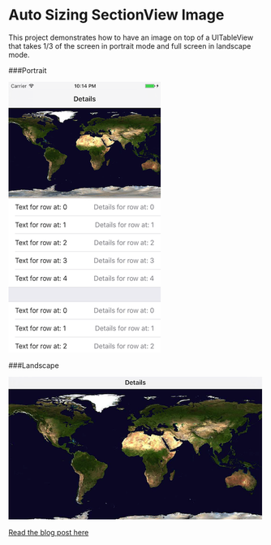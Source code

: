 # Auto Sizing SectionView Image
This project demonstrates how to have an image on top of a UITableView that takes 1/3 of the screen in portrait mode and full screen in landscape mode.

###Portrait
  
<img src="portrait.png" alt="Portrait" style="width: 300px;"/>

###Landscape
 
<img src="landscape.png" alt="Portrait" style="width: 500px;"/>


[Read the blog post here](http://villyg.com/2017/02/27/Adding-image-on-top-of-UITableView/)
